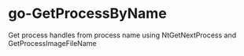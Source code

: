 # go-GetProcessByName
Get process handles from process name using NtGetNextProcess and GetProcessImageFileName
